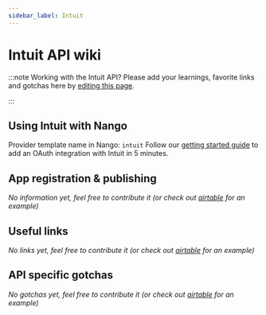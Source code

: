 ```yaml
---
sidebar_label: Intuit
---
```

# Intuit API wiki

:::note Working with the Intuit API?
Please add your learnings, favorite links and gotchas here by [editing this page](https://github.com/nangohq/nango/tree/master/docs/docs/providers/intuit.md).

:::

## Using Intuit with Nango
Provider template name in Nango: `intuit`
Follow our [getting started guide](../reference/guide.md) to add an OAuth integration with Intuit in 5 minutes.

## App registration & publishing
*No information yet, feel free to contribute it (or check out [airtable](airtable.md) for an example)*


## Useful links
*No links yet, feel free to contribute it (or check out [airtable](airtable.md) for an example)*

## API specific gotchas
*No gotchas yet, feel free to contribute it (or check out [airtable](airtable.md) for an example)*
